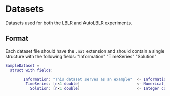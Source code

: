 # Datasets

Datasets used for both the LBLR and AutoLBLR experiments.

## Format

Each dataset file should have the `.mat` extension and should contain a single structure with the following fields: "Information" "TimeSeries" "Solution"

```matlab
SampleDataset =
  struct with fields:

        Information: "This dataset serves as an example"  <- Information pertaining to the dataset (can be empty)
         TimeSeries: [n×1 double]                         <- Numerical, non-empty, column vector of length n
           Solution: [n×1 double]                         <- Integer column vector of length n (can be empty)
```
